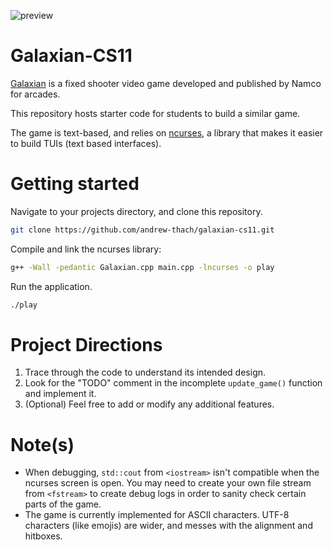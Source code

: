 ![preview](https://upload.wikimedia.org/wikipedia/en/0/09/Galaxian.png)

# Galaxian-CS11
[Galaxian](https://en.wikipedia.org/wiki/Galaxian) is a fixed shooter video game developed and published by Namco for arcades.

This repository hosts starter code for students to build a similar game.

The game is text-based, and relies on [ncurses](https://en.wikipedia.org/wiki/Ncurses), a library that makes it easier to build TUIs (text based interfaces).

# Getting started
Navigate to your projects directory, and clone this repository.
```bash
git clone https://github.com/andrew-thach/galaxian-cs11.git
```

Compile and link the ncurses library:
```bash
g++ -Wall -pedantic Galaxian.cpp main.cpp -lncurses -o play
```

Run the application.
```bash
./play
```

# Project Directions
1. Trace through the code to understand its intended design.
2. Look for the "TODO" comment in the incomplete ```update_game()``` function and implement it.
3. (Optional) Feel free to add or modify any additional features.

# Note(s)
- When debugging, ```std::cout``` from ```<iostream>``` isn't compatible when the ncurses screen is open. 
You may need to create your own file stream from ```<fstream>``` to create debug logs in order to sanity check certain parts of the game.
- The game is currently implemented for ASCII characters. UTF-8 characters (like emojis) are wider, and messes with the alignment and hitboxes.
